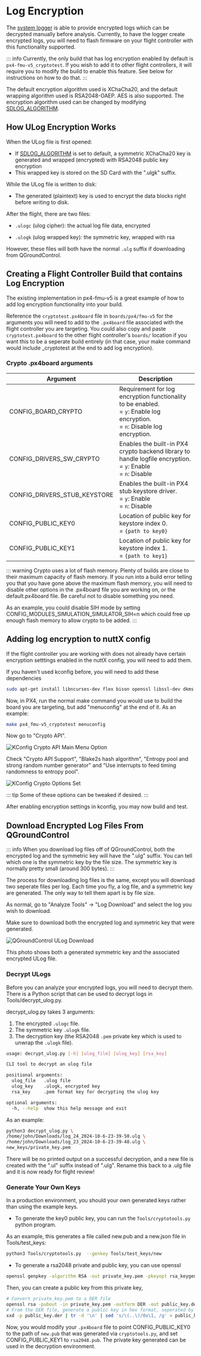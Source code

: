 # Log Encryption

The [system logger](../modules/modules_system.md#logger) is able to provide encrypted logs which can be decrypted manually before analysis. Currently, to have the logger create encrypted logs, you will need to flash firmware on your flight controller with this functionality supported. 

::: info
Currently, the only build that has log encryption enabled by default is `px4-fmu-v5_cryptotest`. If you wish to add it to other flight controllers, it will require you to modify the build to enable this feature. See below for instructions on how to do that.
:::

The default encryption algorithm used is XChaCha20, and the default wrapping algorithm used is RSA2048-OAEP. AES is also supported. The encryption algorithm used can be changed by modifying [SDLOG_ALGORITHM](../advanced_config/parameter_reference.md#SDLOG_ALGORITHM).

## How ULog Encryption Works

When the ULog file is first opened:
- If [SDLOG_ALGORITHM](../advanced_config/parameter_reference.md#SDLOG_ALGORITHM) is set to default, a symmetric XChaCha20 key is generated and wrapped (encrypted) with RSA2048 public key encryption
- This wrapped key is stored on the SD Card with the ".ulgk" suffix.



While the ULog file is written to disk:
- The generated (plaintext) key is used to encrypt the data blocks right before writing to disk.

After the flight, there are two files:
 - `.ulogc` (ulog cipher): the actual log file data, encrypted

 - `.ulogk` (ulog wrapped key): the symmetric key, wrapped with rsa

However, these files will both have the normal `.ulg` suffix if downloading from QGroundControl.

## Creating a Flight Controller Build that contains Log Encryption

The existing implementation in px4-fmu-v5 is a great example of how to add log encryption functionality into your build. 

Reference the `cryptotest.px4board` file in `boards/px4/fmu-v5` for the arguments you will need to add to the `.px4board` file associated with the flight controller you are targeting. You could also copy and paste `cryptotest.px4board` to the other flight controller's `boards/` location if you want this to be a seperate build entirely (in that case, your make command would include _cryptotest at the end to add log encryption).

### Crypto .px4board arguments

| Argument                                                                | Description                                                                                                                                                                                                                                                                                                                                                                                                          |
| ------------------------------------------------------------------------ | -------------------------------------------------------------------------------------------------------------------------------------------------------------------------------------------------------------------------------------------------------------------------------------------------------------------------------------------------------------------------------------------------------------------- |
| CONFIG_BOARD_CRYPTO      | Requirement for log encryption functionality to be enabled.<br />= `y`: Enable log encryption.<br />= `n`: Disable log encryption.<br /> |
| CONFIG_DRIVERS_SW_CRYPTO     | Enables the built-in PX4 crypto backend library to handle logfile encryption.<br />= `y`: Enable<br />= `n`: Disable<br /> |
| CONFIG_DRIVERS_STUB_KEYSTORE     | Enables the built-in PX4 stub keystore driver.<br />= `y`: Enable<br />= `n`: Disable<br /> |
| CONFIG_PUBLIC_KEY0     | Location of public key for keystore index 0.<br />= `{path to key0}`<br /> |
| CONFIG_PUBLIC_KEY1     | Location of public key for keystore index 1.<br />= `{path to key1}`<br /> |

::: warning
Crypto uses a lot of flash memory. Plenty of builds are close to their maximum capacity of flash memory. If you run into a build error telling you that you have gone above the maximum flash memory, you will need to disable other options in the .px4board file you are working on, or the default.px4board file. Be careful not to disable something you need.

As an example, you could disable SIH mode by setting CONFIG_MODULES_SIMULATION_SIMULATOR_SIH=n which could free up enough flash memory to allow crypto to be added.
:::

## Adding log encryption to nuttX config

If the flight controller you are working with does not already have certain encryption setttings enabled in the nuttX config, you will need to add them. 

If you haven't used kconfig before, you will need to add these dependencies

```sh
sudo apt-get install libncurses-dev flex bison openssl libssl-dev dkms libelf-dev libudev-dev libpci-dev libiberty-dev autoconf
```

Now, in PX4, run the normal make command you would use to build the board you are targeting, but add "menuconfig" at the end of it. As an example:
```sh
make px4_fmu-v5_cryptotest menuconfig
```

Now go to "Crypto API".

![KConfig Crypto API Main Menu Option](../../assets/hardware/kconfig-crypto-1.png)

Check "Crypto API Support", "Blake2s hash algorithm", "Entropy pool and strong random number generator" and "Use interrupts to feed timing randomness to entropy pool".

![KConfig Crypto Options Set](../../assets/hardware/kconfig-crypto-2.png)

::: tip
Some of these options can be tweaked if desired.
:::


After enabling encryption settings in kconfig, you may now build and test. 

## Download Encrypted Log Files From QGroundControl

::: info
When you download log files off of QGroundControl, both the encrypted log and the symmetric key will have the ".ulg" suffix. You can tell which one is the symmetric key by the file size. The symmetric key is normally pretty small (around 300 bytes).
:::

The process for downloading log files is the same, except you will download two seperate files per log. Each time you fly, a log file, and a symmetric key are generated. The only way to tell them apart is by file size.


As normal, go to "Analyze Tools" -> "Log Download" and select the log you wish to download. 

Make sure to download both the encrypted log and symmetric key that were generated. 

![QGroundControl ULog Download](../../assets/qgc/analyze/encrypted_log.png)

This photo shows both a generated symmetric key and the associated encrypted ULog file.

### Decrypt ULogs

Before you can analyze your encrypted logs, you will need to decrypt them. There is a Python script that can be used to decrypt logs in Tools/decrypt_ulog.py.

decrypt_ulog.py takes 3 arguments: 
1. The encrypted `.ulogc` file.
2. The symmetric key `.ulogk` file.
3. The decryption key (the RSA2048 `.pem` private key which is used to unwrap the `.ulogk` file).

```sh
usage: decrypt_ulog.py [-h] [ulog_file] [ulog_key] [rsa_key]

CLI tool to decrypt an ulog file

positional arguments:
  ulog_file   .ulog file
  ulog_key    .ulogk, encrypted key
  rsa_key     .pem format key for decrypting the ulog key

optional arguments:
  -h, --help  show this help message and exit

```

As an example:
```sh
python3 decrypt_ulog.py \
/home/john/Downloads/log_24_2024-10-6-23-39-50.ulg \
/home/john/Downloads/log_23_2024-10-6-23-39-48.ulg \
new_keys/private_key.pem
```

There will be no printed output on a successful decryption, and a new file is created with the ".ul" suffix instead of ".ulg". Rename this back to a .ulg file and it is now ready for flight review!

### Generate Your Own Keys

In a production environment, you should your own generated keys rather than using the example keys.

- To generate the key0 public key, you can run the `Tools/cryptotools.py` python program.

As an example, this generates a file called new.pub and a new.json file in Tools/test_keys:
```sh
python3 Tools/cryptotools.py  --genkey Tools/test_keys/new
```


- To generate a rsa2048 private and public key, you can use openssl

```sh
openssl genpkey -algorithm RSA -out private_key.pem -pkeyopt rsa_keygen_bits:2048
```

Then, you can create a public key from this private key,
```sh
# Convert private_key.pem to a DER file
openssl rsa -pubout -in private_key.pem -outform DER -out public_key.der
# From the DER file, generate a public key in hex format, seperated by commas
xxd -p public_key.der | tr -d '\n' | sed 's/\(..\)/0x\1, /g' > public_key.pub
```

Now, you would modify your `.px4board` file to point CONFIG_PUBLIC_KEY0 to the path of `new.pub` that was generated via `cryptotools.py`, and set CONFIG_PUBLIC_KEY1 to `rsa2048.pub`. The private key generated can be used in the decryption environment. 








